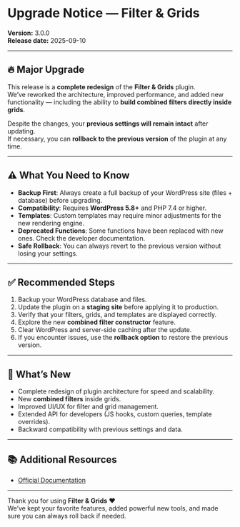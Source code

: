 # Upgrade Notice — Filter & Grids

**Version:** 3.0.0  
**Release date:** 2025-09-10


---

## 🔥 Major Upgrade

This release is a **complete redesign** of the **Filter & Grids** plugin.  
We’ve reworked the architecture, improved performance, and added new functionality — including the ability to **build combined filters directly inside grids**.

Despite the changes, your **previous settings will remain intact** after updating.  
If necessary, you can **rollback to the previous version** of the plugin at any time.

---

## ⚠️ What You Need to Know

- **Backup First**: Always create a full backup of your WordPress site (files + database) before upgrading.
- **Compatibility**: Requires **WordPress 5.8+** and PHP 7.4 or higher.
- **Templates**: Custom templates may require minor adjustments for the new rendering engine.
- **Deprecated Functions**: Some functions have been replaced with new ones. Check the developer documentation.
- **Safe Rollback**: You can always revert to the previous version without losing your settings.

---

## ✅ Recommended Steps

1. Backup your WordPress database and files.
2. Update the plugin on a **staging site** before applying it to production.
3. Verify that your filters, grids, and templates are displayed correctly.
4. Explore the new **combined filter constructor** feature.
5. Clear WordPress and server-side caching after the update.
6. If you encounter issues, use the **rollback option** to restore the previous version.

---

## 🚀 What’s New

- Complete redesign of plugin architecture for speed and scalability.
- New **combined filters** inside grids.
- Improved UI/UX for filter and grid management.
- Extended API for developers (JS hooks, custom queries, template overrides).
- Backward compatibility with previous settings and data.

---

## 📚 Additional Resources

- [Official Documentation](https://github.com/YMC-22/Filter-Grids/tree/main)

---

Thank you for using **Filter & Grids** ❤️  
We’ve kept your favorite features, added powerful new tools, and made sure you can always roll back if needed.  





